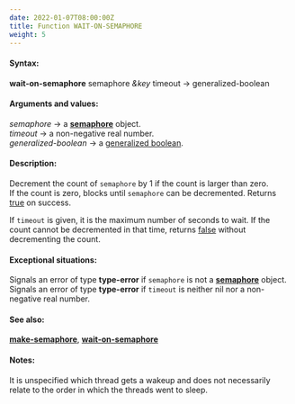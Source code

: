```yaml
---
date: 2022-01-07T08:00:00Z
title: Function WAIT-ON-SEMAPHORE
weight: 5
---
```


#### Syntax:

**wait-on-semaphore** semaphore *&key* timeout -> generalized-boolean

#### Arguments and values:

*semaphore* -> a
[**semaphore**](../semaphore) object.\
*timeout* -> a non-negative real number.\
*generalized-boolean* -> a [generalized
boolean](http://www.lispworks.com/documentation/HyperSpec/Body/26_glo_g.htm#generalized_boolean).

#### Description:

Decrement the count of `semaphore` by 1 if the count is larger than zero.\
If the count is zero, blocks until `semaphore` can be decremented.
Returns
[true](http://www.lispworks.com/documentation/HyperSpec/Body/26_glo_t.htm#true)
on success.

If `timeout` is given, it is the maximum number of seconds to wait. If
the count cannot be decremented in that time, returns
[false](http://www.lispworks.com/documentation/HyperSpec/Body/26_glo_f.htm#false)
without decrementing the count.

#### Exceptional situations:

Signals an error of type **type-error** if `semaphore` is not
a [**semaphore**](../semaphore) object.\
Signals an error of type **type-error** if `timeout` is neither nil
nor a non-negative real number.

#### See also:

[**make-semaphore**](./make-semaphore),
[**wait-on-semaphore**](./wait-on-semaphore)

#### Notes:

It is unspecified which thread gets a wakeup and does not necessarily
relate to the order in which the threads went to sleep.
